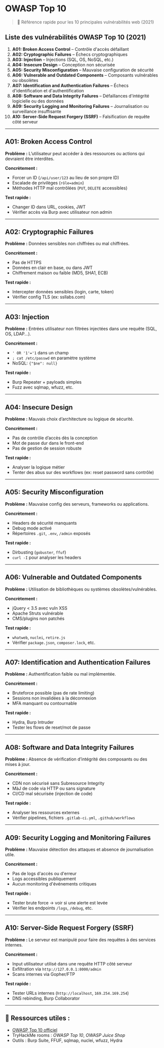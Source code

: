 # OWASP Top 10 

> 📁 Référence rapide pour les 10 principales vulnérabilités web (2021)  
## Liste des vulnérabilités OWASP Top 10 (2021)

1. **A01: Broken Access Control** – Contrôle d'accès défaillant
2. **A02: Cryptographic Failures** – Échecs cryptographiques
3. **A03: Injection** – Injections (SQL, OS, NoSQL, etc.)
4. **A04: Insecure Design** – Conception non sécurisée
5. **A05: Security Misconfiguration** – Mauvaise configuration de sécurité
6. **A06: Vulnerable and Outdated Components** – Composants vulnérables ou obsolètes
7. **A07: Identification and Authentication Failures** – Échecs d'identification et d'authentification
8. **A08: Software and Data Integrity Failures** – Défaillances d'intégrité logicielle ou des données
9. **A09: Security Logging and Monitoring Failures** – Journalisation ou surveillance insuffisante
10. **A10: Server-Side Request Forgery (SSRF)** – Falsification de requête côté serveur


---

## A01: Broken Access Control
**Problème :** L’utilisateur peut accéder à des ressources ou actions qui devraient être interdites.

**Concrètement :**
- Forcer un ID (`/api/user/123` au lieu de son propre ID)
- Escalade de privilèges (`rôle=admin`)
- Méthodes HTTP mal contrôlées (`PUT`, `DELETE` accessibles)

**Test rapide :**
- Changer ID dans URL, cookies, JWT
- Vérifier accès via Burp avec utilisateur non admin

---

## A02: Cryptographic Failures
**Problème :** Données sensibles non chiffrées ou mal chiffrées.

**Concrètement :**
- Pas de HTTPS
- Données en clair en base, ou dans JWT
- Chiffrement maison ou faible (MD5, SHA1, ECB)

**Test rapide :**
- Intercepter données sensibles (login, carte, token)
- Vérifier config TLS (ex: ssllabs.com)

---

## A03: Injection
**Problème :** Entrées utilisateur non filtrées injectées dans une requête (SQL, OS, LDAP...).

**Concrètement :**
- `' OR '1'='1` dans un champ
- `; cat /etc/passwd` en paramètre système
- NoSQL: `{"$ne": null}`

**Test rapide :**
- Burp Repeater + payloads simples
- Fuzz avec sqlmap, wfuzz, etc.

---

## A04: Insecure Design
**Problème :** Mauvais choix d’architecture ou logique de sécurité.

**Concrètement :**
- Pas de contrôle d’accès dès la conception
- Mot de passe dur dans le front-end
- Pas de gestion de session robuste

**Test rapide :**
- Analyser la logique métier
- Tenter des abus sur des workflows (ex: reset password sans contrôle)

---

## A05: Security Misconfiguration
**Problème :** Mauvaise config des serveurs, frameworks ou applications.

**Concrètement :**
- Headers de sécurité manquants
- Debug mode activé
- Répertoires `.git`, `.env`, `/admin` exposés

**Test rapide :**
- Dirbusting (`gobuster`, `ffuf`)
- `curl -I` pour analyser les headers

---

## A06: Vulnerable and Outdated Components
**Problème :** Utilisation de bibliothèques ou systèmes obsolètes/vulnérables.

**Concrètement :**
- jQuery < 3.5 avec vuln XSS
- Apache Struts vulnérable
- CMS/plugins non patchés

**Test rapide :**
- `whatweb`, `nuclei`, `retire.js`
- Vérifier `package.json`, `composer.lock`, etc.

---

## A07: Identification and Authentication Failures
**Problème :** Authentification faible ou mal implémentée.

**Concrètement :**
- Bruteforce possible (pas de rate limiting)
- Sessions non invalidées à la déconnexion
- MFA manquant ou contournable

**Test rapide :**
- Hydra, Burp Intruder
- Tester les flows de reset/mot de passe

---

## A08: Software and Data Integrity Failures
**Problème :** Absence de vérification d’intégrité des composants ou des mises à jour.

**Concrètement :**
- CDN non sécurisé sans Subresource Integrity
- MàJ de code via HTTP ou sans signature
- CI/CD mal sécurisée (injection de code)

**Test rapide :**
- Analyser les ressources externes
- Vérifier pipelines, fichiers `.gitlab-ci.yml`, `.github/workflows`

---

## A09: Security Logging and Monitoring Failures
**Problème :** Mauvaise détection des attaques et absence de journalisation utile.

**Concrètement :**
- Pas de logs d'accès ou d'erreur
- Logs accessibles publiquement
- Aucun monitoring d'événements critiques

**Test rapide :**
- Tester brute force → voir si une alerte est levée
- Vérifier les endpoints `/logs`, `/debug`, etc.

---

## A10: Server-Side Request Forgery (SSRF)
**Problème :** Le serveur est manipulé pour faire des requêtes à des services internes.

**Concrètement :**
- Input utilisateur utilisé dans une requête HTTP côté serveur
- Exfiltration via `http://127.0.0.1:8000/admin`
- Scans internes via Gopher/FTP

**Test rapide :**
- Tester URLs internes (`http://localhost`, `169.254.169.254`)
- DNS rebinding, Burp Collaborator

---

## 📌 Ressources utiles :
- [OWASP Top 10 officiel](https://owasp.org/Top10/)
- TryHackMe rooms : *OWASP Top 10*, *OWASP Juice Shop*
- Outils : Burp Suite, FFUF, sqlmap, nuclei, wfuzz, Hydra

